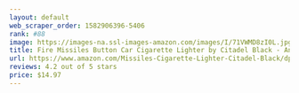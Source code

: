 ```yaml
---
layout: default 
﻿web_scraper_order: 1582906396-5406
rank: #88
image: https://images-na.ssl-images-amazon.com/images/I/71VWMD8zI0L.jpg
title: Fire Missiles Button Car Cigarette Lighter by Citadel Black - Anodized Aluminum, 12-Volt…
url: https://www.amazon.com/Missiles-Cigarette-Lighter-Citadel-Black/dp/B06XB2FLYB/ref=zg_mw_automotive_88?_encoding=UTF8&psc=1&refRID=71P7PJZXCW0B4SNTTKSK
reviews: 4.2 out of 5 stars
price: $14.97 
---
```

